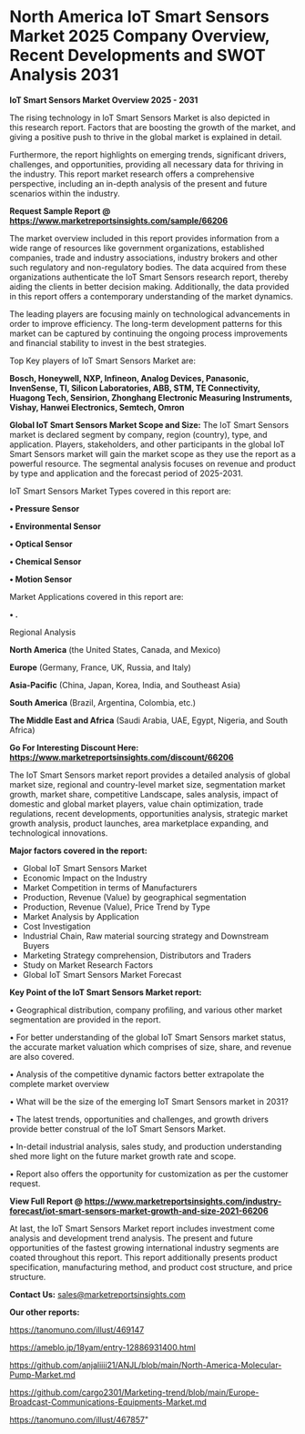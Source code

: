 # North America IoT Smart Sensors Market 2025 Company Overview, Recent Developments and SWOT Analysis 2031

<Strong> IoT Smart Sensors Market Overview 2025 - 2031</strong>

The rising technology in IoT Smart Sensors Market is also depicted in this research report. Factors that are boosting the growth of the market, and giving a positive push to thrive in the global market is explained in detail.

Furthermore, the report highlights on emerging trends, significant drivers, challenges, and opportunities, providing all necessary data for thriving in the industry. This report market research offers a comprehensive perspective, including an in-depth analysis of the present and future scenarios within the industry.

<strong>Request Sample Report @ <a href=https://www.marketreportsinsights.com/sample/66206>https://www.marketreportsinsights.com/sample/66206</a></strong>

The market overview included in this report provides information from a wide range of resources like government organizations, established companies, trade and industry associations, industry brokers and other such regulatory and non-regulatory bodies. The data acquired from these organizations authenticate the IoT Smart Sensors research report, thereby aiding the clients in better decision making. Additionally, the data provided in this report offers a contemporary understanding of the market dynamics.

The leading players are focusing mainly on technological advancements in order to improve efficiency. The long-term development patterns for this market can be captured by continuing the ongoing process improvements and financial stability to invest in the best strategies.

Top Key players of IoT Smart Sensors Market are:

<strong>Bosch, Honeywell, NXP, Infineon, Analog Devices, Panasonic, InvenSense, TI, Silicon Laboratories, ABB, STM, TE Connectivity, Huagong Tech, Sensirion, Zhonghang Electronic Measuring Instruments, Vishay, Hanwei Electronics, Semtech, Omron</strong>

<strong><b>Global IoT Smart Sensors Market Scope and Size:</b></strong>
The IoT Smart Sensors market is declared segment by company, region (country), type, and application. Players, stakeholders, and other participants in the global IoT Smart Sensors market will gain the market scope as they use the report as a powerful resource. The segmental analysis focuses on revenue and product by type and application and the forecast period of 2025-2031.

IoT Smart Sensors Market Types covered in this report are:

<strong>• Pressure Sensor

• Environmental Sensor

• Optical Sensor

• Chemical Sensor

• Motion Sensor</strong>

Market Applications covered in this report are:

<strong>• .</strong> 

Regional Analysis

<strong>North America</strong> (the United States, Canada, and Mexico)

<strong>Europe</strong> (Germany, France, UK, Russia, and Italy)

<strong>Asia-Pacific</strong> (China, Japan, Korea, India, and Southeast Asia)

<strong>South America</strong> (Brazil, Argentina, Colombia, etc.)

<strong>The Middle East and Africa</strong> (Saudi Arabia, UAE, Egypt, Nigeria, and South Africa)

<strong>Go For Interesting Discount Here: <a href=https://www.marketreportsinsights.com/discount/66206>https://www.marketreportsinsights.com/discount/66206</a></strong>

The IoT Smart Sensors market report provides a detailed analysis of global market size, regional and country-level market size, segmentation market growth, market share, competitive Landscape, sales analysis, impact of domestic and global market players, value chain optimization, trade regulations, recent developments, opportunities analysis, strategic market growth analysis, product launches, area marketplace expanding, and technological innovations.

<strong><b>Major factors covered in the report:</b></strong>
<ul>
  <li>Global IoT Smart Sensors Market </li>
  <li>Economic Impact on the Industry</li>
  <li>Market Competition in terms of Manufacturers</li>
  <li>Production, Revenue (Value) by geographical segmentation</li>
  <li>Production, Revenue (Value), Price Trend by Type</li>
  <li>Market Analysis by Application</li>
  <li>Cost Investigation</li>
  <li>Industrial Chain, Raw material sourcing strategy and Downstream Buyers</li>
  <li>Marketing Strategy comprehension, Distributors and Traders</li>
  <li>Study on Market Research Factors</li>
  <li>Global IoT Smart Sensors Market Forecast</li>
</ul>

<strong><b>Key Point of the IoT Smart Sensors Market report:</b></strong>

• Geographical distribution, company profiling, and various other market segmentation are provided in the report.

• For better understanding of the global IoT Smart Sensors market status, the accurate market valuation which comprises of size, share, and revenue are also covered.

• Analysis of the competitive dynamic factors better extrapolate the complete market overview

• What will be the size of the emerging IoT Smart Sensors market in 2031?

• The latest trends, opportunities and challenges, and growth drivers provide better construal of the IoT Smart Sensors Market.

• In-detail industrial analysis, sales study, and production understanding shed more light on the future market growth rate and scope.

• Report also offers the opportunity for customization as per the customer request.

<strong><b>View Full Report @ <a href=https://www.marketreportsinsights.com/industry-forecast/iot-smart-sensors-market-growth-and-size-2021-66206>https://www.marketreportsinsights.com/industry-forecast/iot-smart-sensors-market-growth-and-size-2021-66206</a></b></strong>


At last, the IoT Smart Sensors Market report includes investment come analysis and development trend analysis. The present and future opportunities of the fastest growing international industry segments are coated throughout this report. This report additionally presents product specification, manufacturing method, and product cost structure, and price structure.

<strong>Contact Us:</strong>
sales@marketreportsinsights.com

<strong>Our other reports:</strong>

<a href=https://tanomuno.com/illust/469147>https://tanomuno.com/illust/469147</a>

<a href=https://ameblo.jp/18yam/entry-12886931400.html>https://ameblo.jp/18yam/entry-12886931400.html</a>

<a href=https://github.com/anjaliiii21/ANJL/blob/main/North-America-Molecular-Pump-Market.md>https://github.com/anjaliiii21/ANJL/blob/main/North-America-Molecular-Pump-Market.md</a>

<a href=https://github.com/cargo2301/Marketing-trend/blob/main/Europe-Broadcast-Communications-Equipments-Market.md>https://github.com/cargo2301/Marketing-trend/blob/main/Europe-Broadcast-Communications-Equipments-Market.md</a>

<a href=https://tanomuno.com/illust/467857>https://tanomuno.com/illust/467857</a>"

